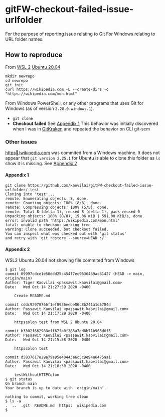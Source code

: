 # gitFW-checkout-failed-issue-urlfolder
For the purpose of reporting issue relating to Git For Windows relating to URL folder names.

## How to reproduce
From [WSL 2](https://docs.microsoft.com/en-us/windows/wsl/install-win10) [Ubuntu 20.04](https://www.microsoft.com/en-us/p/ubuntu-2004-lts/9n6svws3rx71?atc=true&rtc=1&activetab=pivot:overviewtab)
```
mkdir newrepo
cd newrepo
git init
curl https://wikipedia.com -L --create-dirs -o "https://wikipedia.com/mon.html"
```

From Windows PowerShell, or any other programs that uses Git for Windows (as of version `2.28.0.windows.1`).
- `git clone`
- **Checkout failed**
See [Appendix 1](https://github.com/kaovilai/gitFW-checkout-failed-issue-urlfolder#Appendix-1)
This behavior was initially discovered when I was in [GitKraken](https://www.gitkraken.com/) and repeated the behavior on CLI git-scm

### Other issues
[https/wikipedia.com](https://github.com/kaovilai/gitFW-checkout-failed-issue-urlfolder/tree/main/https%EF%80%BA/wikipedia.com) was commited from a Windows machine. It does not appear that `git version 2.25.1` for Ubuntu is able to clone this folder as `ls` show it is missing. See [Appendix 2](https://github.com/kaovilai/gitFW-checkout-failed-issue-urlfolder#Appendix-2)

#### Appendix 1
```
git clone https://github.com/kaovilai/gitFW-checkout-failed-issue-urlfolder/ test
Cloning into 'test'...
remote: Enumerating objects: 8, done.
remote: Counting objects: 100% (8/8), done.
remote: Compressing objects: 100% (5/5), done.
remote: Total 8 (delta 1), reused 8 (delta 1), pack-reused 0
Unpacking objects: 100% (8/8), 19.06 KiB | 591.00 KiB/s, done.
error: invalid path 'https:/wikipedia.com/mon.html'
fatal: unable to checkout working tree
warning: Clone succeeded, but checkout failed.
You can inspect what was checked out with 'git status'
and retry with 'git restore --source=HEAD :/'
```

#### Appendix 2
WSL2 Ubuntu 20.04 not showing file commited from Windows
```
$ git log
commit 09997cdce1e50ddd25c454f7ec9636469ac31427 (HEAD -> main, origin/main)
Author: Tiger Kaovilai <passawit.kaovilai@gmail.com>
Date:   Wed Oct 14 21:27:59 2020 -0400

    Create README.md

commit cddc92978766f1ef8936eebe86c8b241a1d5784d
Author: Passawit Kaovilai <passawit.kaovilai@gmail.com>
Date:   Wed Oct 14 21:17:29 2020 -0400

    httpscolon test from WSL 2 Ubuntu 20.04

commit b3302f662988eff67fa0f385a7ed8b71b963d0f5
Author: Passawit Kaovilai <passawit.kaovilai@gmail.com>
Date:   Wed Oct 14 21:15:38 2020 -0400

    httpscolon test

commit d5837617e29a79a95e40443a6c5c9e94a64759a1
Author: Passawit Kaovilai <passawit.kaovilai@gmail.com>
Date:   Wed Oct 14 21:10:30 2020 -0400

    testWithoutHTTPColon
$ git status
On branch main
Your branch is up to date with 'origin/main'.

nothing to commit, working tree clean
$ ls -a
.  ..  .git  README.md  https:  wikipedia.com
$
```
